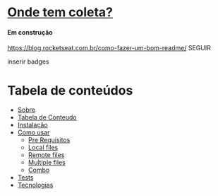 <h1 align="left">
    <a href="https://ondetemcoleta.herokuapp.com/">Onde tem coleta?</a>
  <h4 align="left"> Em construção </h4>
  
  https://blog.rocketseat.com.br/como-fazer-um-bom-readme/ SEGUIR
 
 inserir badges
 
 Tabela de conteúdos
=================
<!--ts-->
   * [Sobre](#Sobre)
   * [Tabela de Conteudo](#tabela-de-conteudo)
   * [Instalação](#instalacao)
   * [Como usar](#como-usar)
      * [Pre Requisitos](#pre-requisitos)
      * [Local files](#local-files)
      * [Remote files](#remote-files)
      * [Multiple files](#multiple-files)
      * [Combo](#combo)
   * [Tests](#testes)
   * [Tecnologias](#tecnologias)
<!--te-->

